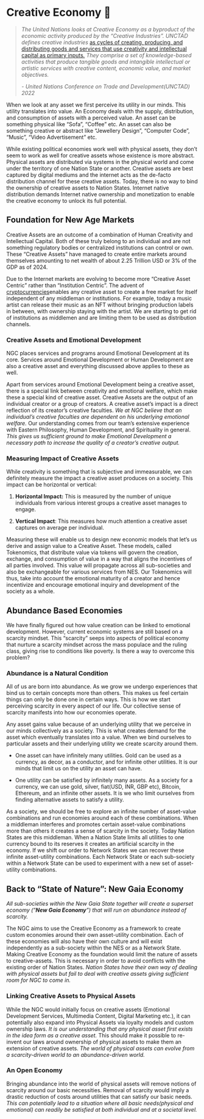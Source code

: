 # Creative Economy 🎨

> *The United Nations looks at Creative Economy as a byproduct of the economic activity produced by the “Creative Industries”.* *UNCTAD defines creative industries* [as cycles of creating, producing, and distributing goods and services that use creativity and intellectual capital as primary inputs](https://unctad.org/system/files/official-document/ditctsce2022d1_en.pdf)[*.*](https://unctad.org/system/files/official-document/ditctsce2022d1_en.pdf) *They comprise a set of knowledge-based activities that produce tangible goods and intangible intellectual or artistic services with creative content, economic value, and market objectives.*
> 
> *- United Nations Conference on Trade and Development(UNCTAD) 2022*

When we look at any asset we first perceive its utility in our minds. This utility translates into value. An Economy deals with the supply, distribution, and consumption of assets with a perceived value. An asset can be something physical like “Sofa”, “Coffee” etc. An asset can also be something creative or abstract like “Jewellery Design”, “Computer Code”, “Music”, “Video Advertisement” etc.

While existing political economies work well with physical assets, they don’t seem to work as well for creative assets whose existence is more abstract. Physical assets are distributed via systems in the physical world and come under the territory of one Nation State or another. Creative assets are best captured by digital mediums and the internet acts as the de-facto distribution channel for these creative assets. Today, there is no way to bind the ownership of creative assets to Nation States. Internet native distribution demands Internet native ownership and monetization to enable the creative economy to unlock its full potential.

## Foundation for New Age Markets

Creative Assets are an outcome of a combination of Human Creativity and Intellectual Capital. Both of these truly belong to an individual and are not something regulatory bodies or centralized institutions can control or own. These “Creative Assets” have managed to create entire markets around themselves amounting to net wealth of about 2.25 Trillion USD or 3% of the GDP as of 2024.

Due to the Internet markets are evolving to become more “Creative Asset Centric” rather than “Institution Centric”. The advent of [cryptocurrencies](https://www.forbes.com/advisor/investing/cryptocurrency/what-is-cryptocurrency/)[](https://www.forbes.com/advisor/investing/cryptocurrency/what-is-cryptocurrency/)enables any creative asset to create a free market for itself independent of any middleman or institutions. For example, today a music artist can release their music as an NFT without bringing production labels in between, with ownership staying with the artist. We are starting to get rid of institutions as middlemen and are limiting them to be used as distribution channels.

### Creative Assets and Emotional Development

NGC places services and programs around Emotional Development at its core. Services around Emotional Development or Human Development are also a creative asset and everything discussed above applies to these as well.

Apart from services around Emotional Development being a creative asset, there is a special link between creativity and emotional welfare, which make these a special kind of creative asset. Creative Assets are the output of an individual creator or a group of creators. A creative asset’s impact is a direct reflection of its creator’s creative faculties. *We at NGC believe that an individual’s creative faculties are dependent on his underlying emotional welfare.* Our understanding comes from our team’s extensive experience with Eastern Philosophy, Human Development, and Spirituality in general. *This gives us sufficient ground to make Emotional Development a necessary path to increase the quality of a creator’s creative output.*

### Measuring Impact of Creative Assets

While creativity is something that is subjective and immeasurable, we can definitely measure the impact a creative asset produces on a society. This impact can be horizontal or vertical:

1. **Horizontal Impact:** This is measured by the number of unique individuals from various interest groups a creative asset manages to engage.

2. **Vertical Impact**: This measures how much attention a creative asset captures on average per individual.

Measuring these will enable us to design new economic models that let’s us derive and assign value to a Creative Asset. These models, called Tokenomics, that distribute value via tokens will govern the creation, exchange, and consumption of value in a way that aligns the incentives of all parties involved. This value will propagate across all sub-societies and also be exchangeable for various services from NES. Our Tokenomics will thus, take into account the emotional maturity of a creator and hence incentivize and encourage emotional inquiry and development of the society as a whole.

## Abundance Based Economies

We have finally figured out how value creation can be linked to emotional development. However, current economic systems are still based on a scarcity mindset. This “scarcity” seeps into aspects of political economy that nurture a scarcity mindset across the mass populace and the ruling class, giving rise to conditions like poverty. Is there a way to overcome this problem?

### Abundance is a Natural Condition

All of us are born into abundance. As we grow we undergo experiences that bind us to certain concepts more than others. This makes us feel certain things can only be done one in certain ways. This is how we start perceiving scarcity in every aspect of our life. Our collective sense of scarcity manifests into how our economies operate.

Any asset gains value because of an underlying utility that we perceive in our minds collectively as a society. This is what creates demand for the asset which eventually translates into a value. When we bind ourselves to particular assets and their underlying utility we create scarcity around them.

- One asset can have infinitely many utilities. Gold can be used as a currency, as decor, as a conductor, and for infinite other utilities. It is our minds that limit us on the utility an asset can have.

- One utility can be satisfied by infinitely many assets. As a society for a currency, we can use gold, silver, fiat(USD, INR, GBP etc), Bitcoin, Ethereum, and an infinite other assets. It is we who limit ourselves from finding alternative assets to satisfy a utility.

As a society, we should be free to explore an infinite number of asset-value combinations and run economies around each of these combinations. When a middleman interferes and promotes certain asset-value combinations more than others it creates a sense of scarcity in the society. Today Nation States are this middleman. When a Nation State limits all utilities to one currency bound to its reserves it creates an artificial scarcity in the economy. If we shift our order to Network States we can recover these infinite asset-utility combinations. Each Network State or each sub-society within a Network State can be used to experiment with a new set of asset-utility combinations.

## Back to “State of Nature”: New Gaia Economy

*All sub-societies within the New Gaia State together will create a superset economy (”**New Gaia Economy**”) that will run on abundance instead of scarcity.*

The NGC aims to use the Creative Economy as a framework to create custom economies around their own asset-utility combination. Each of these economies will also have their own culture and will exist independently as a sub-society within the NES or as a Network State. Making Creative Economy as the foundation would limit the nature of assets to creative-assets. This is necessary in order to avoid conflicts with the existing order of Nation States. *Nation States have their own way of dealing with physical assets but fail to deal with creative assets giving sufficient room for NGC to come in.*

### Linking Creative Assets to Physical Assets

While the NGC would initially focus on creative assets (Emotional Development Services, Multimedia Content, Digital Marketing etc.), it can potentially also expand into Physical Assets via loyalty models and custom ownership laws. *It is our understanding that any physical asset first exists in the idea form as a creative asset.* This should make it possible to re-invent our laws around ownership of physical assets to make them an extension of creative assets. *The world of physical assets can evolve from a scarcity-driven world to an abundance-driven world.*

### An Open Economy

Bringing abundance into the world of physical assets will remove notions of scarcity around our basic necessities. Removal of scarcity would imply a drastic reduction of costs around utilities that can satisfy our basic needs. *This can potentially lead to a situation where all basic needs(physical and emotional) can readily be satisfied at both individual and at a societal level.*
